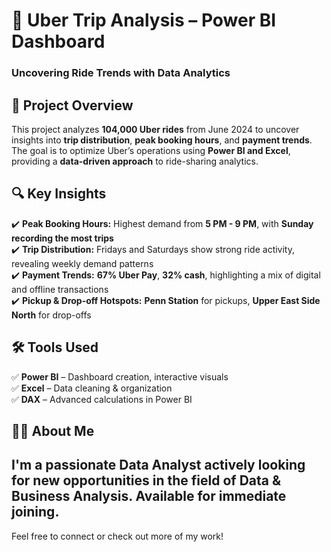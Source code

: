 # 🚗 Uber Trip Analysis – Power BI Dashboard  
### Uncovering Ride Trends with Data Analytics  

## 📌 Project Overview  
This project analyzes **104,000 Uber rides** from June 2024 to uncover insights into **trip distribution**, **peak booking hours**, and **payment trends**. The goal is to optimize Uber’s operations using **Power BI and Excel**, providing a **data-driven approach** to ride-sharing analytics.  

## 🔍 Key Insights  
✔️ **Peak Booking Hours:** Highest demand from **5 PM - 9 PM**, with **Sunday recording the most trips**  
✔️ **Trip Distribution:** Fridays and Saturdays show strong ride activity, revealing weekly demand patterns  
✔️ **Payment Trends:** **67% Uber Pay**, **32% cash**, highlighting a mix of digital and offline transactions  
✔️ **Pickup & Drop-off Hotspots:** **Penn Station** for pickups, **Upper East Side North** for drop-offs  

## 🛠️ Tools Used  
✅ **Power BI** – Dashboard creation, interactive visuals  
✅ **Excel** – Data cleaning & organization  
✅ **DAX** – Advanced calculations in Power BI  


## 👩‍💻 About Me

I'm a passionate **Data Analyst** actively looking for new opportunities in the field of **Data & Business Analysis**. Available for **immediate joining**.
---

Feel free to connect or check out more of my work!
